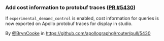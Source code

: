 ### Add cost information to protobuf traces ([PR #5430](https://github.com/apollographql/router/pull/5430))

If `experimental_demand_control` is enabled, cost information for queries is now exported on Apollo protobuf traces for display in studio.

By [@BrynCooke](https://github.com/BrynCooke) in https://github.com/apollographql/router/pull/5430

